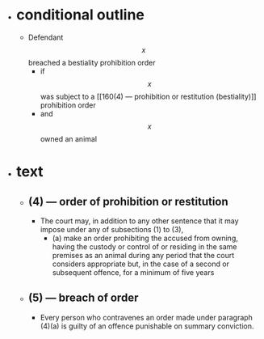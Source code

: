 - # conditional outline
	- Defendant $$x$$ breached a bestiality prohibition order
		- if $$x$$ was subject to a [[160(4) — prohibition or restitution (bestiality)]] prohibition order
		- and $$x$$ owned an animal
- # text
	- ## (4) — order of prohibition or restitution
		- The court may, in addition to any other sentence that it may impose under any of subsections (1) to (3),
			- (a) make an order prohibiting the accused from owning, having the custody or control of or residing in the same premises as an animal during any period that the court considers appropriate but, in the case of a second or subsequent offence, for a minimum of five years
	- ## (5) — breach of order
		- Every person who contravenes an order made under paragraph (4)(a) is guilty of an offence punishable on summary conviction.